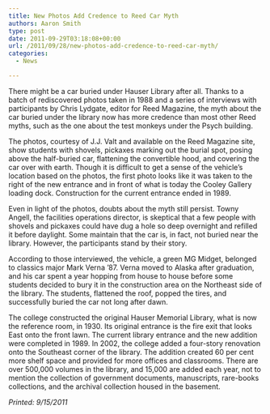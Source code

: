 ```yaml
---
title: New Photos Add Credence to Reed Car Myth
authors: Aaron Smith
type: post
date: 2011-09-29T03:18:08+00:00
url: /2011/09/28/new-photos-add-credence-to-reed-car-myth/
categories:
  - News

---
```

There might be a car buried under Hauser Library after all. Thanks to a batch of rediscovered photos taken in 1988 and a series of interviews with participants by Chris Lydgate, editor for Reed Magazine, the myth about the car buried under the library now has more credence than most other Reed myths, such as the one about the test monkeys under the Psych building.

The photos, courtesy of J.J. Valt and available on the Reed Magazine site, show students with shovels, pickaxes marking out the burial spot, posing above the half-buried car, flattening the convertible hood, and covering the car over with earth. Though it is difficult to get a sense of the vehicle’s location based on the photos, the first photo looks like it was taken to the right of the new entrance and in front of what is today the Cooley Gallery loading dock. Construction for the current entrance ended in 1989.

Even in light of the photos, doubts about the myth still persist. Towny Angell, the facilities operations director, is skeptical that a few people with shovels and pickaxes could have dug a hole so deep overnight and refilled it before daylight. Some maintain that the car is, in fact, not buried near the library. However, the participants stand by their story.

According to those interviewed, the vehicle, a green MG Midget, belonged to classics major Mark Verna ’87. Verna moved to Alaska after graduation, and his car spent a year hopping from house to house before some students decided to bury it in the construction area on the Northeast side of the library. The students, flattened the roof, popped the tires, and successfully buried the car not long after dawn.

The college constructed the original Hauser Memorial Library, what is now the reference room, in 1930. Its original entrance is the fire exit that looks East onto the front lawn. The current library entrance and the new addition were completed in 1989. In 2002, the college added a four-story renovation onto the Southeast corner of the library. The addition created 60 per cent more shelf space and provided for more offices and classrooms. There are over 500,000 volumes in the library, and 15,000 are added each year, not to mention the collection of government documents, manuscripts, rare-books collections, and the archival collection housed in the basement.

_Printed: 9/15/2011_